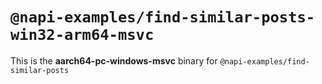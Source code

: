 # `@napi-examples/find-similar-posts-win32-arm64-msvc`

This is the **aarch64-pc-windows-msvc** binary for
`@napi-examples/find-similar-posts`
